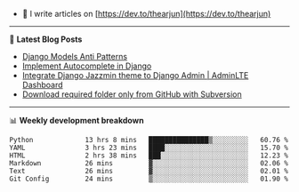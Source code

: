 <!-- ![My Profile Introduction Image](https://i.ibb.co/tLFZ15Q/gh.png) -->
- 📝 I write articles on [https://dev.to/thearjun](https://dev.to/thearjun)

-------

📕 **Latest Blog Posts**
<!-- BLOG-POST-LIST:START -->
- [Django Models Anti Patterns](https://dev.to/thearjun/django-models-anti-patterns-1ma1)
- [Implement Autocomplete in Django](https://dev.to/thearjun/implement-autocomplete-in-django-3h20)
- [Integrate Django Jazzmin theme to Django Admin | AdminLTE Dashboard](https://dev.to/thearjun/integrate-django-jazzmin-theme-to-django-admin-adminlte-dashboard-5aao)
- [Download required folder only from GitHub with Subversion](https://dev.to/thearjun/download-required-folder-only-from-github-with-subversion-2gpc)
<!-- BLOG-POST-LIST:END -->

-------

📊 **Weekly development breakdown**
<!--START_SECTION:waka-->

```text
Python             13 hrs 8 mins   ███████████████▒░░░░░░░░░   60.76 %
YAML               3 hrs 23 mins   ████░░░░░░░░░░░░░░░░░░░░░   15.70 %
HTML               2 hrs 38 mins   ███░░░░░░░░░░░░░░░░░░░░░░   12.23 %
Markdown           26 mins         ▓░░░░░░░░░░░░░░░░░░░░░░░░   02.06 %
Text               26 mins         ▓░░░░░░░░░░░░░░░░░░░░░░░░   02.01 %
Git Config         24 mins         ▒░░░░░░░░░░░░░░░░░░░░░░░░   01.90 %
```

<!--END_SECTION:waka-->
<img src='https://profile-counter.glitch.me/thearjun/count.svg' width='0px'>
